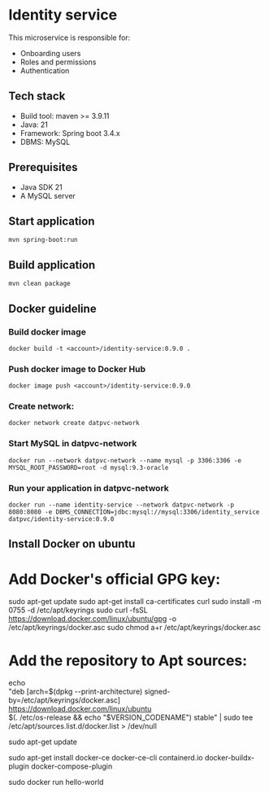 # Identity service
This microservice is responsible for:
* Onboarding users
* Roles and permissions
* Authentication

## Tech stack
* Build tool: maven >= 3.9.11
* Java: 21
* Framework: Spring boot 3.4.x
* DBMS: MySQL

## Prerequisites
* Java SDK 21
* A MySQL server

## Start application
`mvn spring-boot:run`

## Build application
`mvn clean package`

## Docker guideline
### Build docker image
`docker build -t <account>/identity-service:0.9.0 .`
### Push docker image to Docker Hub
`docker image push <account>/identity-service:0.9.0`
### Create network:
`docker network create datpvc-network`
### Start MySQL in datpvc-network
`docker run --network datpvc-network --name mysql -p 3306:3306 -e MYSQL_ROOT_PASSWORD=root -d mysql:9.3-oracle`
### Run your application in datpvc-network
`docker run --name identity-service --network datpvc-network -p 8080:8080 -e DBMS_CONNECTION=jdbc:mysql://mysql:3306/identity_service datpvc/identity-service:0.9.0`

## Install Docker on ubuntu

# Add Docker's official GPG key:
sudo apt-get update
sudo apt-get install ca-certificates curl
sudo install -m 0755 -d /etc/apt/keyrings
sudo curl -fsSL https://download.docker.com/linux/ubuntu/gpg -o /etc/apt/keyrings/docker.asc
sudo chmod a+r /etc/apt/keyrings/docker.asc

# Add the repository to Apt sources:
echo \
"deb [arch=$(dpkg --print-architecture) signed-by=/etc/apt/keyrings/docker.asc] https://download.docker.com/linux/ubuntu \
$(. /etc/os-release && echo "$VERSION_CODENAME") stable" | sudo tee /etc/apt/sources.list.d/docker.list > /dev/null

sudo apt-get update

sudo apt-get install docker-ce docker-ce-cli containerd.io docker-buildx-plugin docker-compose-plugin

sudo docker run hello-world